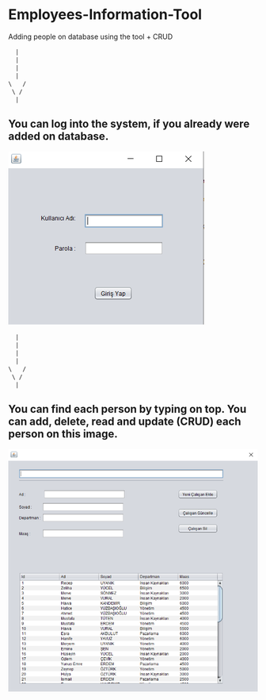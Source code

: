 # Employees-Information-Tool
Adding people on database using the tool + CRUD

      |
      |
      |
      |                       
    \   /
     \ /
      |
      
## You can log into the system, if you already were added on database.

![alt text](./CalisanlarProjesi/images/session.png)


      |
      |
      |
      |
    \   /
     \ /
      |

## You can find each person by typing on top. You can add, delete, read and update (CRUD) each person on this image.
 

 ![alt text](./CalisanlarProjesi/images/database.png)
